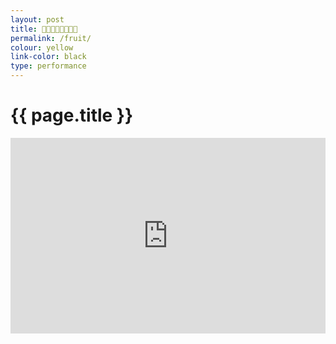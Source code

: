 ```yaml
---
layout: post
title: 🔪🍎🍊🍋🍌🍐🍍🍴 
permalink: /fruit/
colour: yellow
link-color: black
type: performance
---
```


# {{ page.title }}

<style> 
.video-container {
        position: relative;
        padding-bottom: 56.25%;
        padding-top: 30px; height: 0; overflow: hidden;
}
 
 .video-container iframe,
 .video-container object,
 .video-container embed {
        position: absolute;
        top: 0;
        left: 0;
        width: 100%;
        height: 100%;
 }
</style>

<div class="video-container">
<iframe src="https://www.youtube.com/embed/Km06ppuuSrQ" frameborder="0" width="560" height="315" allowfullscreen></iframe>
</div>

